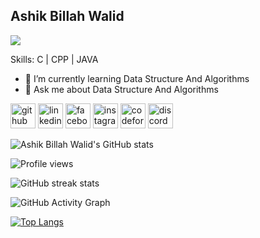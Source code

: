 ## Ashik Billah Walid
![](https://media-exp1.licdn.com/dms/image/D5616AQFItn3mbktJhw/profile-displaybackgroundimage-shrink_350_1400/0/1665407455343?e=1674086400&v=beta&t=WoweaQd5p5QIrofPfZU6aWWYTtMrMYsdYpzIZpc0KH0)


Skills: C | CPP | JAVA

- 🌱 I’m currently learning Data Structure And Algorithms 
- 💬 Ask me about Data Structure And Algorithms 


[<img src='https://cdn.jsdelivr.net/npm/simple-icons@3.0.1/icons/github.svg' alt='github' height='40'>](https://github.com/walid123780)  [<img src='https://cdn.jsdelivr.net/npm/simple-icons@3.0.1/icons/linkedin.svg' alt='linkedin' height='40'>](https://www.linkedin.com/in/https://www.linkedin.com/in/ashik-billah-walid-334850241//)  [<img src='https://cdn.jsdelivr.net/npm/simple-icons@3.0.1/icons/facebook.svg' alt='facebook' height='40'>](https://www.facebook.com/https://www.facebook.com/profile.php?id=100004114126695)  [<img src='https://cdn.jsdelivr.net/npm/simple-icons@3.0.1/icons/instagram.svg' alt='instagram' height='40'>](https://www.instagram.com/https://www.instagram.com/ashikabdullah_walid//)  [<img src='https://cdn.jsdelivr.net/npm/simple-icons@3.0.1/icons/codeforces.svg' alt='codeforces' height='40'>](https://codeforces.com/profile/world__tour)  [<img src='https://cdn.jsdelivr.net/npm/simple-icons@3.0.1/icons/discord.svg' alt='discord' height='40'>](ashikbillah_walid#9910)  


![Ashik Billah Walid's GitHub stats](https://github-readme-stats.vercel.app/api?username=walid123780&show_icons=true&theme=radical)

![Profile views](https://gpvc.arturio.dev/walid123780)  

![GitHub streak stats](https://github-readme-streak-stats.herokuapp.com/?user=walid123780) 

![GitHub Activity Graph](https://activity-graph.herokuapp.com/graph?username=walid123780)  

[![Top Langs](https://github-readme-stats.vercel.app/api/top-langs/?username=walid123780)](https://github.com/anuraghazra/github-readme-stats)
